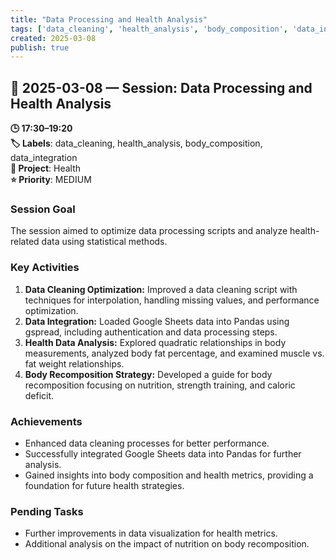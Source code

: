 ```yaml
---
title: "Data Processing and Health Analysis"
tags: ['data_cleaning', 'health_analysis', 'body_composition', 'data_integration']
created: 2025-03-08
publish: true
---
```


## 📅 2025-03-08 — Session: Data Processing and Health Analysis

**🕒 17:30–19:20**  
**🏷️ Labels**: data_cleaning, health_analysis, body_composition, data_integration  
**📂 Project**: Health  
**⭐ Priority**: MEDIUM  


### Session Goal
The session aimed to optimize data processing scripts and analyze health-related data using statistical methods.

### Key Activities
1. **Data Cleaning Optimization:** Improved a data cleaning script with techniques for interpolation, handling missing values, and performance optimization.
2. **Data Integration:** Loaded Google Sheets data into Pandas using gspread, including authentication and data processing steps.
3. **Health Data Analysis:** Explored quadratic relationships in body measurements, analyzed body fat percentage, and examined muscle vs. fat weight relationships.
4. **Body Recomposition Strategy:** Developed a guide for body recomposition focusing on nutrition, strength training, and caloric deficit.

### Achievements
- Enhanced data cleaning processes for better performance.
- Successfully integrated Google Sheets data into Pandas for further analysis.
- Gained insights into body composition and health metrics, providing a foundation for future health strategies.

### Pending Tasks
- Further improvements in data visualization for health metrics.
- Additional analysis on the impact of nutrition on body recomposition.
